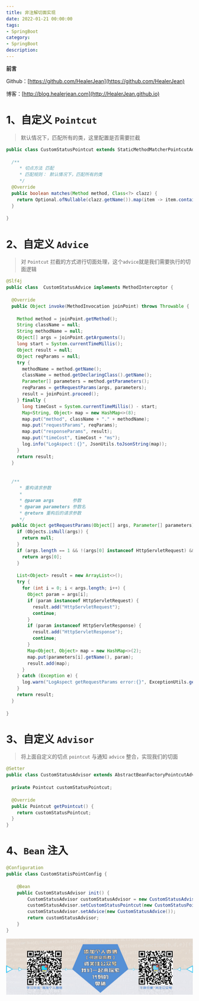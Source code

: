 ```yaml
---
title: 非注解切面实现
date: 2022-01-21 00:00:00
tags: 
- SpringBoot
category: 
- SpringBoot
description: 
---
```


**前言**     

 Github：[https://github.com/HealerJean](https://github.com/HealerJean)         

 博客：[http://blog.healerjean.com](http://HealerJean.github.io)          



# 1、自定义 `Pointcut`

> 默认情况下，匹配所有的类，这里配置是否需要拦截

```java
public class CustomStatusPointcut extends StaticMethodMatcherPointcutAdvisor {

  /**
     * 切点方法 匹配
     * 匹配规则： 默认情况下，匹配所有的类
     */
  @Override
  public boolean matches(Method method, Class<?> clazz) {
    return Optional.ofNullable(clazz.getName()).map(item -> item.contains("Controller")).orElse(false);
  }

}

```



# 2、自定义 `Advice`

> 对 `Pointcut` 拦截的方式进行切面处理，这个`advice`就是我们需要执行的切面逻辑

```java
@Slf4j
public class  CustomStatusAdvice implements MethodInterceptor {

  @Override
  public Object invoke(MethodInvocation joinPoint) throws Throwable {

    Method method = joinPoint.getMethod();
    String className = null;
    String methodName = null;
    Object[] args = joinPoint.getArguments();
    long start = System.currentTimeMillis();
    Object result = null;
    Object reqParams = null;
    try {
      methodName = method.getName();
      className = method.getDeclaringClass().getName();
      Parameter[] parameters = method.getParameters();
      reqParams = getRequestParams(args, parameters);
      result = joinPoint.proceed();
    } finally {
      long timeCost = System.currentTimeMillis() - start;
      Map<String, Object> map = new HashMap<>(8);
      map.put("method", className + "." + methodName);
      map.put("requestParams", reqParams);
      map.put("responseParams", result);
      map.put("timeCost", timeCost + "ms");
      log.info("LogAspect：{}", JsonUtils.toJsonString(map));
    }
    return result;
  }


  /**
     * 重构请求参数
     *
     * @param args       参数
     * @param parameters 参数名
     * @return 重构后的请求参数
     */
  public Object getRequestParams(Object[] args, Parameter[] parameters) {
    if (Objects.isNull(args)) {
      return null;
    }
    if (args.length == 1 && !(args[0] instanceof HttpServletRequest) && !(args[0] instanceof HttpServletResponse)) {
      return args[0];
    }

    List<Object> result = new ArrayList<>();
    try {
      for (int i = 0; i < args.length; i++) {
        Object param = args[i];
        if (param instanceof HttpServletRequest) {
          result.add("HttpServletRequest");
          continue;
        }
        if (param instanceof HttpServletResponse) {
          result.add("HttpServletResponse");
          continue;
        }
        Map<Object, Object> map = new HashMap<>(2);
        map.put(parameters[i].getName(), param);
        result.add(map);
      }
    } catch (Exception e) {
      log.warn("LogAspect getRequestParams error:{}", ExceptionUtils.getStackTrace(e));
    }
    return result;
  }

}
```



# 3、自定义 `Advisor`

> 将上面自定义的切点 `pointcut` 与通知 `advice` 整合，实现我们的切面
>
> 

```java
@Setter
public class CustomStatusAdvisor extends AbstractBeanFactoryPointcutAdvisor {

  private Pointcut customStatusPointcut;

  @Override
  public Pointcut getPointcut() {
    return customStatusPointcut;
  }
}

```



# 4、`Bean` 注入

```java
@Configuration
public class CustomStatisPointConfig {

    @Bean
    public CustomStatusAdvisor init() {
        CustomStatusAdvisor customStatusAdvisor = new CustomStatusAdvisor();
        customStatusAdvisor.setCustomStatusPointcut(new CustomStatusPointcut());
        customStatusAdvisor.setAdvice(new CustomStatusAdvice());
        return customStatusAdvisor;
    }
}

```







![ContactAuthor](https://raw.githubusercontent.com/HealerJean/HealerJean.github.io/master/assets/img/artical_bottom.jpg)



<!-- Gitalk 评论 start  -->

<link rel="stylesheet" href="https://unpkg.com/gitalk/dist/gitalk.css">

<script src="https://unpkg.com/gitalk@latest/dist/gitalk.min.js"></script> 
<div id="gitalk-container"></div>    
 <script type="text/javascript">
    var gitalk = new Gitalk({
		clientID: `1d164cd85549874d0e3a`,
		clientSecret: `527c3d223d1e6608953e835b547061037d140355`,
		repo: `HealerJean.github.io`,
		owner: 'HealerJean',
		admin: ['HealerJean'],
		id: 'Jsf2UYSwtBycupW5',
    });
    gitalk.render('gitalk-container');
</script> 




<!-- Gitalk end -->



